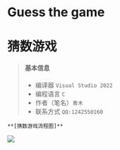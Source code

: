 # Guess the game
# 猜数游戏
> #### 基本信息
>
> - 编译器 ``Visual Studio 2022``
> - 编程语言 ``C``
> - 作者（笔名）``青木``
> - 联系方式
``QQ:1242550160``

 ``**[猜数游戏流程图]**``
 
![](https://s3.bmp.ovh/imgs/2022/05/12/6a9639edccc01324.png)
